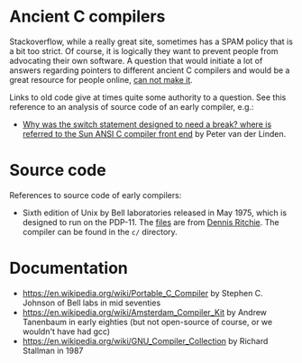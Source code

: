 # Ancient C compilers

Stackoverflow, while a really great site, sometimes has a SPAM policy that is a bit too strict. Of course, it is logically they want to prevent people from advocating their own software. A question that would initiate a lot of answers regarding pointers to different ancient C compilers and would be a great resource for people online, [can not make it](https://stackoverflow.com/questions/25266909/where-is-the-source-code-for-the-earliest-c-compilers).

Links to old code give at times quite some authority to a question. See this reference to an analysis of source code of an early compiler, e.g.:

* [Why was the switch statement designed to need a break? where is referred to the Sun ANSI C compiler front end](https://stackoverflow.com/questions/252489/why-was-the-switch-statement-designed-to-need-a-break) by Peter van der Linden.

# Source code

References to source code of early compilers:

* Sixth edition of Unix by Bell laboratories released in May 1975, which is designed to run on the PDP-11. The [files](http://minnie.tuhs.org/Archive/PDP-11/Distributions/research/Dennis_v6/) are from [Dennis Ritchie](https://en.wikipedia.org/wiki/Dennis_Ritchie). The compiler can be found in the `c/` directory.



# Documentation

* https://en.wikipedia.org/wiki/Portable_C_Compiler by Stephen C. Johnson of Bell labs in mid seventies
* https://en.wikipedia.org/wiki/Amsterdam_Compiler_Kit by Andrew Tanenbaum in early eighties (but not open-source of course, or we wouldn't have had gcc)
* https://en.wikipedia.org/wiki/GNU_Compiler_Collection by Richard Stallman in 1987

